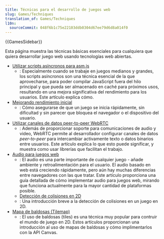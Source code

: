 ```yaml
---
title: Técnicas para el desarrollo de juegos web
slug: Games/Techniques
translation_of: Games/Techniques
l10n:
  sourceCommit: 048f6b1c75e22103ddb0304d67ee79d6d8a014f0
---
```


{{GamesSidebar}}

Esta página muestra las técnicas básicas esenciales para cualquiera que quiera desarrollar juego web usando tecnologías web abiertas.

- [Utilizar scripts asíncronos para asm.js](/es/docs/Games/Techniques/Async_scripts)
  - : Especialmente cuando se trabaje en juegos medianos y grandes, los scripts asíncronos son una técnica esencial de la que aprovecharse, para poder compilar JavaScript fuera del hilo principal y que pueda ser almacenado en caché para próximos usos, resultando en una mejora significativa del rendimiento para los usuarios. Este artículo explica cómo.
- [Mejorando rendimiento inicial](/es/docs/Web/Performance/Optimizing_startup_performance)
  - : Cómo asegurarse de que un juego se inicia rápidamente, sin dificultad y sin parecer que bloquea el navegador o el dispositivo del usuario.
- [Utilizar canales de datos peer-to-peer WebRTC](/es/docs/Games/Techniques/WebRTC_data_channels)
  - :  Además de proporcionar soporte para comunicaciones de audio y video, WebRTC permite al desarrollador configurar canales de datos _peer-to-peer_ para intercambiar activamente texto o datos binarios entre usuarios. Este artículo explica lo que esto puede significar, y muestra como usar librerías que facilitan el trabajo.
- [Audio para juegos web](/es/docs/Games/Techniques/Audio_for_Web_Games)
  - : El audio es una parte importante de cualquier juego - añade ambiente y retroalimentación para el usuario. El audio basado en web está creciendo rápidamente, pero aún hay muchas diferencias entre navegadores con las que tratar. Este artículo proporciona una guía detallada de cómo implementar audio para juegos web, mirando que funciona actualmente para la mayor cantidad de plataformas posible.
  - [Detección de colisiones en 2D](/es/docs/Games/Techniques/2D_collision_detection)
  - : Una introducción breve a la detección de colisiones en un juego en 2D.
- [Mapa de baldosas (Tilemap)](/es/docs/Games/Techniques/Tilemaps)
  - : El uso de baldosas (tiles) es una técnica muy popular para contruir el mundo de juego en 2D. Estos artículos proporcionan una introducción al uso de mapas de baldosas y cómo implimentarlos con la API Canvas.
